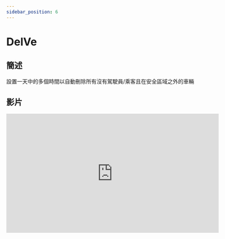 ```yaml
---
sidebar_position: 6
---
```


# DelVe

## 簡述

設置一天中的多個時間以自動刪除所有沒有駕駛員/乘客且在安全區域之外的車輛

## 影片

<iframe width="560" height="315" src="https://www.youtube.com/embed/dqsRrKByQr0" title="YouTube video player" frameborder="0" allow="accelerometer; autoplay; clipboard-write; encrypted-media; gyroscope; picture-in-picture" allowfullscreen></iframe>